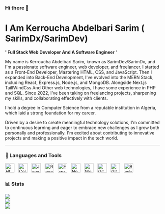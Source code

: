 ### Hi there 👋
# I Am Kerroucha Abdelbari Sarim ( SarimDx/SarimDev)

**' Full Stack Web Developer And A Software Engineer '**

My name is Kerroucha Abdelbari Sarim, known as SarimDev/SarimDx,
and I'm a passionate software engineer, web developer, and freelancer. I started as a Front-End Developer,
Mastering HTML, CSS, and JavaScript. Then I expanded into Back-End Development,
I've evolved into the MERN Stack, including React, Express.js, Node.js, and MongoDB.
Alongside Next.js TaillWindCss And Other web technologies, I have some experience in PHP and SQL.
Since 2022, I've been taking on freelancing projects,
sharpening my skills, and collaborating effectively with clients.

I hold a degree in Computer Science from a reputable institution in Algeria,
which laid a strong foundation for my career.

Driven by a desire to create meaningful technology solutions, I'm committed to continuous learning and eager to embrace new challenges as I grow both personally and professionally. I'm excited about contributing to innovative projects and making a positive impact in the tech world.

---

### 🧰 Languages and Tools

<img align="left" alt="Html" width="30px" style="padding-right:10px;" src="https://cdn.jsdelivr.net/gh/devicons/devicon/icons/html5/html5-original-wordmark.svg" />

<img align="left" alt="Css" width="30px" style="padding-right:10px;"  
  src="https://cdn.jsdelivr.net/gh/devicons/devicon/icons/css3/css3-original-wordmark.svg" />

<img  align="left" alt="Javascript" width="30px" style="padding-right:10px;"
  src="https://cdn.jsdelivr.net/gh/devicons/devicon/icons/javascript/javascript-original.svg" />
          
<img align="left" alt="React" width="30px" style="padding-right:10px;"
  src="https://cdn.jsdelivr.net/gh/devicons/devicon/icons/react/react-original-wordmark.svg" />
                             
<img align="left" alt="Express.js" width="30px" style="padding-right:10px; background-color:white;"
  src="https://cdn.jsdelivr.net/gh/devicons/devicon/icons/express/express-original-wordmark.svg" />
         
           
          
<img align="left" alt="Node.js" width="30px" style="padding-right:10px;"
  src="https://cdn.jsdelivr.net/gh/devicons/devicon/icons/nodejs/nodejs-original-wordmark.svg" />
          
<img align="left" alt="MongoDb.js" width="30px" style="padding-right:10px;"
  src="https://cdn.jsdelivr.net/gh/devicons/devicon/icons/mongodb/mongodb-original-wordmark.svg" />
          
<img align="left" alt="Git" width="30px" style="padding-right:10px;" src="https://cdn.jsdelivr.net/gh/devicons/devicon/icons/git/git-original.svg" />

<img align="left" alt="GitHub" width="30px" style="padding-right:10px;" src="https://cdn.jsdelivr.net/gh/devicons/devicon/icons/github/github-original.svg" />

<img align="left" alt="Bash" width="30px" style="padding-right:10px;" src="https://cdn.jsdelivr.net/gh/devicons/devicon/icons/bash/bash-original.svg" />
<br />

#



### 📊 Stats

![](https://github-readme-stats.vercel.app/api?username=sarimAbdelbari&theme=github_dark&hide_border=false&include_all_commits=false&count_private=false)<br/>
![](https://github-readme-streak-stats.herokuapp.com/?user=sarimAbdelbari&theme=github_dark&hide_border=false)<br/>
![](https://github-readme-stats.vercel.app/api/top-langs/?username=sarimAbdelbari&theme=github_dark&hide_border=false&include_all_commits=false&count_private=false&layout=compact)


#

